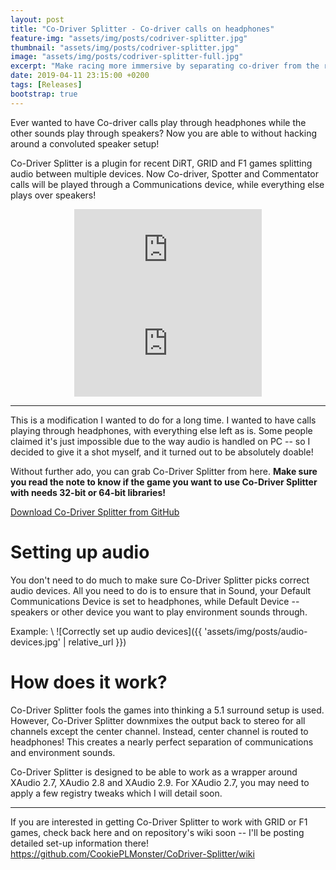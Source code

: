```yaml
---
layout: post
title: "Co-Driver Splitter - Co-driver calls on headphones"
feature-img: "assets/img/posts/codriver-splitter.jpg"
thumbnail: "assets/img/posts/codriver-splitter.jpg"
image: "assets/img/posts/codriver-splitter-full.jpg"
excerpt: "Make racing more immersive by separating co-driver from the rest of the sounds."
date: 2019-04-11 23:15:00 +0200
tags: [Releases]
bootstrap: true
---
```


Ever wanted to have Co-driver calls play through headphones while the other sounds play through speakers? Now you are able to without hacking around a convoluted speaker setup!

Co-Driver Splitter is a plugin for recent DiRT, GRID and F1 games splitting audio between multiple devices. Now Co-driver, Spotter and Commentator calls will be played through a Communications device,
while everything else plays over speakers!

<div align="center" class="video-container">
<iframe src="https://www.youtube.com/embed/S4psNp2mhUs" frameborder="0" allowfullscreen></iframe>
</div>

<div align="center" class="video-container">
<iframe src="https://www.youtube.com/embed/X3FQYK2GUuk" frameborder="0" allowfullscreen></iframe>
</div>

<hr>

This is a modification I wanted to do for a long time. I wanted to have calls playing through headphones, with everything else left as is.
Some people claimed it's just impossible due to the way audio is handled on PC -- so I decided to give it a shot myself, and it turned out to be absolutely doable!

Without further ado, you can grab Co-Driver Splitter from here. **Make sure you read the note to know if the game you want to use Co-Driver Splitter with needs 32-bit or 64-bit libraries!**

<a href="https://github.com/CookiePLMonster/CoDriver-Splitter/releases" class="btn btn-primary btn-lg" role="button" target="_blank">Download Co-Driver Splitter from GitHub</a>

# Setting up audio

You don't need to do much to make sure Co-Driver Splitter picks correct audio devices. All you need to do is to ensure that in Sound, your Default Communications Device is set to headphones,
while Default Device -- speakers or other device you want to play environment sounds through.

Example: \\
![Correctly set up audio devices]({{ 'assets/img/posts/audio-devices.jpg' | relative_url }})

# How does it work?

Co-Driver Splitter fools the games into thinking a 5.1 surround setup is used. However, Co-Driver Splitter downmixes the output back to stereo for all channels except the center channel.
Instead, center channel is routed to headphones! This creates a nearly perfect separation of communications and environment sounds.

Co-Driver Splitter is designed to be able to work as a wrapper around XAudio 2.7, XAudio 2.8 and XAudio 2.9. For XAudio 2.7, you may need to apply a few registry tweaks which I will detail soon.

<hr>

If you are interested in getting Co-Driver Splitter to work with GRID or F1 games, check back here and on repository's wiki soon -- I'll be posting detailed set-up information there!
<https://github.com/CookiePLMonster/CoDriver-Splitter/wiki>